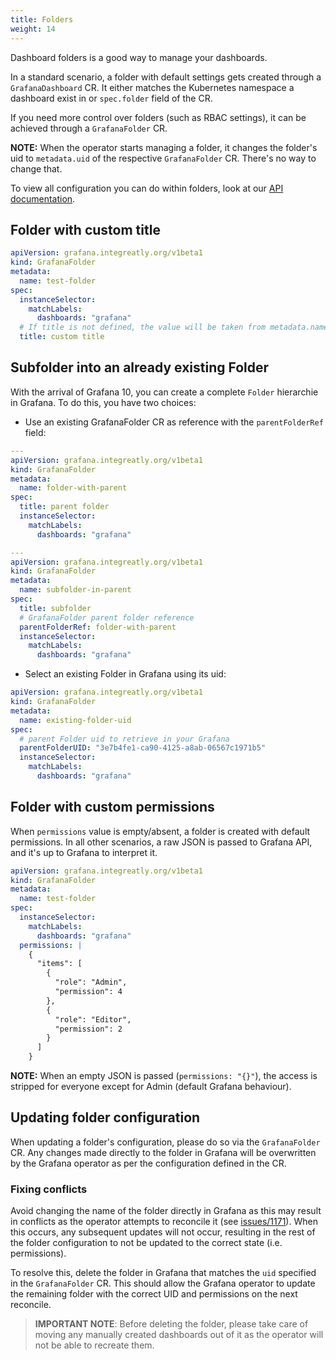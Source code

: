 ```yaml
---
title: Folders
weight: 14
---
```


Dashboard folders is a good way to manage your dashboards.

In a standard scenario, a folder with default settings gets created through a `GrafanaDashboard` CR. It either matches the Kubernetes namespace a dashboard exist in or `spec.folder` field of the CR.

If you need more control over folders (such as RBAC settings), it can be achieved through a `GrafanaFolder` CR.

**NOTE:** When the operator starts managing a folder, it changes the folder's uid to `metadata.uid` of the respective `GrafanaFolder` CR. There's no way to change that.

To view all configuration you can do within folders, look at our [API documentation](../api/#grafanafolderspec).

## Folder with custom title

```yaml
apiVersion: grafana.integreatly.org/v1beta1
kind: GrafanaFolder
metadata:
  name: test-folder
spec:
  instanceSelector:
    matchLabels:
      dashboards: "grafana"
  # If title is not defined, the value will be taken from metadata.name
  title: custom title
```

## Subfolder into an already existing Folder

With the arrival of Grafana 10, you can create a complete `Folder` hierarchie in Grafana. To do this, you have two choices:

* Use an existing GrafanaFolder CR as reference with the `parentFolderRef` field:

```yaml
---
apiVersion: grafana.integreatly.org/v1beta1
kind: GrafanaFolder
metadata:
  name: folder-with-parent
spec:
  title: parent folder
  instanceSelector:
    matchLabels:
      dashboards: "grafana"

---
apiVersion: grafana.integreatly.org/v1beta1
kind: GrafanaFolder
metadata:
  name: subfolder-in-parent
spec:
  title: subfolder
  # GrafanaFolder parent folder reference
  parentFolderRef: folder-with-parent
  instanceSelector:
    matchLabels:
      dashboards: "grafana"
```

* Select an existing Folder in Grafana using its uid:

```yaml
apiVersion: grafana.integreatly.org/v1beta1
kind: GrafanaFolder
metadata:
  name: existing-folder-uid
spec:
  # parent Folder uid to retrieve in your Grafana
  parentFolderUID: "3e7b4fe1-ca90-4125-a8ab-06567c1971b5"
  instanceSelector:
    matchLabels:
      dashboards: "grafana"
```


## Folder with custom permissions

When `permissions` value is empty/absent, a folder is created with default permissions. In all other scenarios, a raw JSON is passed to Grafana API, and it's up to Grafana to interpret it.

```yaml
apiVersion: grafana.integreatly.org/v1beta1
kind: GrafanaFolder
metadata:
  name: test-folder
spec:
  instanceSelector:
    matchLabels:
      dashboards: "grafana"
  permissions: |
    {
      "items": [
        {
          "role": "Admin",
          "permission": 4
        },
        {
          "role": "Editor",
          "permission": 2
        }
      ]
    }
```

**NOTE:** When an empty JSON is passed (`permissions: "{}"`), the access is stripped for everyone except for Admin (default Grafana behaviour).

## Updating folder configuration

When updating a folder's configuration, please do so via the `GrafanaFolder` CR. Any changes made directly to the folder in Grafana will be overwritten by the Grafana operator as per the configuration defined in the CR.

### Fixing conflicts
Avoid changing the name of the folder directly in Grafana as this may result in conflicts as the operator attempts to reconcile it (see [issues/1171](https://github.com/grafana/grafana-operator/issues/1171)). When this occurs, any subsequent updates will not occur, resulting in the rest of the folder configuration to not be updated to the correct state (i.e. permissions).

To resolve this, delete the folder in Grafana that matches the `uid` specified in the `GrafanaFolder` CR. This should allow the Grafana operator to update the remaining folder with the correct UID and permissions on the next reconcile.

> **IMPORTANT NOTE**: Before deleting the folder, please take care of moving any manually created dashboards out of it as the operator will not be able to recreate them.
